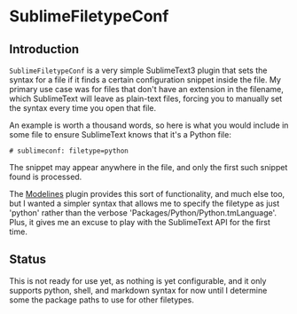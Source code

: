 SublimeFiletypeConf
===================

[//]: # (sublimeconf: filetype=markdown)

Introduction
------------

```SublimeFiletypeConf``` is a very simple SublimeText3 plugin that sets the
syntax for a file if it finds a certain configuration snippet inside the
file. My primary use case was for files that don't have an extension in the
filename, which SublimeText will leave as plain-text files, forcing you to
manually set the syntax every time you open that file.

An example is worth a thousand words, so here is what you would include in
some file to ensure SublimeText knows that it's a Python file:

```
# sublimeconf: filetype=python
```

The snippet may appear anywhere in the file, and only the first such snippet
found is processed.

The [Modelines](https://github.com/SublimeText/Modelines) plugin provides
this sort of functionality, and much else too, but I wanted a simpler syntax
that allows me to specify the filetype as just 'python' rather than the
verbose 'Packages/Python/Python.tmLanguage'. Plus, it gives me an excuse to
play with the SublimeText API for the first time.

Status
------

This is not ready for use yet, as nothing is yet configurable, and it only
supports python, shell, and markdown syntax for now until I determine some
the package paths to use for other filetypes.
